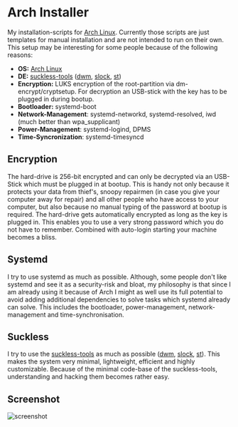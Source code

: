 # Arch Installer

My installation-scripts for [Arch Linux](https://www.archlinux.org/). Currently those scripts are just templates for manual installation and are not intended to run on their own. This setup may be interesting for some people because of the following reasons:

- **OS:** [Arch Linux](https://www.archlinux.org/)
- **DE:** [suckless-tools](https://suckless.org/philosophy/) ([dwm](https://dwm.suckless.org/), [slock](https://tools.suckless.org/slock/), [st](https://st.suckless.org/))
- **Encryption:** LUKS encryption of the root-partition via dm-encrypt/cryptsetup. For decryption an USB-stick with the key has to be plugged in during bootup.
- **Bootloader:** systemd-boot
- **Network-Management**: systemd-networkd, systemd-resolved, iwd (much better than wpa_supplicant)
- **Power-Management**: systemd-logind, DPMS
- **Time-Syncronization**: systemd-timesyncd

## Encryption

The hard-drive is 256-bit encrypted and can only be decrypted via an USB-Stick which must be plugged in at bootup. This is handy not only because it protects your data from thief's, snoopy repairmen (in case you give your computer away for repair) and all other people who have access to your computer, but also because no manual typing of the password at bootup is required. The hard-drive gets automatically encrypted as long as the key is plugged in. This enables you to use a very strong password which you do not have to remember. Combined with auto-login starting your machine becomes a bliss.

## Systemd
I try to use systemd as much as possible. Although, some people don't like systemd and see it as a security-risk and bloat, my philosophy is that since I am already using it because of Arch I might as well use its full potential to avoid adding additional dependencies to solve tasks which systemd already can solve. This includes the bootloader, power-management, network-management and time-synchronisation.

## Suckless

I try to use the [suckless-tools](https://suckless.org/philosophy/) as much as possible ([dwm](https://dwm.suckless.org/), [slock](https://tools.suckless.org/slock/), [st](https://st.suckless.org/)). This makes the system very minimal, lightweight, efficient and highly customizable. Because of the minimal code-base of the suckless-tools, understanding and hacking them becomes rather easy.

## Screenshot

![screenshot](https://github.com/astier/arch/blob/master/screenshot.png)
